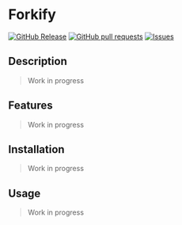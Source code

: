 # Forkify
[![GitHub Release](https://img.shields.io/github/release/zjayers/forkify.svg?style=flat)](https://github.com/zjayers/forkify/releases)
[![GitHub pull requests](https://img.shields.io/github/issues-pr/zjayers/forkify.svg?style=flat)](https://github.com/zjayers/forkify/pulls)
[![Issues](https://img.shields.io/github/issues-raw/zjayers/forkify.svg?maxAge=25000)](https://github.com/zjayers/forkify/issues)

## Description

> Work in progress

## Features

> Work in progress

## Installation

> Work in progress

## Usage

> Work in progress

